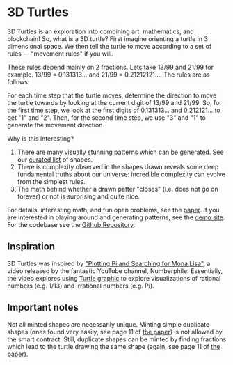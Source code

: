 # 3D Turtles

3D Turtles is an exploration into combining art, mathematics, and blockchain!
So, what is a 3D turtle? First imagine orienting a turtle in 3 dimensional space.
We then tell the turtle to move according to a set of rules — "movement rules" if you will.

These rules depend mainly on 2 fractions. Lets take 13/99 and 21/99 for example.
13/99 = 0.131313... and 21/99 = 0.21212121.... The rules are as follows:

For each time step that the turtle moves, determine the direction to move the turtle towards by looking at the current
digit of 13/99 and 21/99. So, for the first time step, we look at the first digits of 0.131313... and 0.212121... to get "1" and "2".
Then, for the second time step, we use "3" and "1" to generate the movement direction.

Why is this interesting?

1. There are many visually stunning patterns which can be generated. See our [curated list](https://github.com/Lev-Stambler/3D-Turtles/tree/master/curated-list/list.md) of shapes.
2. There is complexity observed in the shapes drawn reveals some deep fundamental truths about our universe: incredible complexity can evolve from the simplest rules.
3. The math behind whether a drawn patter "closes" (i.e. does not go on forever) or not is surprising and quite nice.

For details, interesting math, and fun open problems, see the [paper](https://github.com/Lev-Stambler/3D-Turtles/raw/master/paper/Paper.pdf).
If you are interested in playing around and generating patterns, see the [demo site](https://3d-turtle.netlify.app/#).
For the codebase see the [Github Repository](https://github.com/Lev-Stambler/3D-Turtles).

## Inspiration
3D Turtles was inspired by ["Plotting Pi and Searching for Mona Lisa"](https://www.youtube.com/watch?v=tkC1HHuuk7c), a video released by the fantastic YouTube channel, Numberphile. Essentially, the video explores using [Turtle graphic](https://en.wikipedia.org/wiki/Turtle_graphics) to explore visualizations of rational numbers (e.g. 1/13) and irrational numbers (e.g. Pi).

## Important notes
Not all minted shapes are necessarily unique.
Minting simple duplicate shapes (ones found very easily, see page 11 of [the paper](https://github.com/Lev-Stambler/3D-Turtles/blob/master/paper/Paper.pdf)) is not allowed by the smart contract. Still, duplicate shapes can be minted by finding fractions
which lead to the turtle drawing the same shape (again, see page 11 of [the paper](https://github.com/Lev-Stambler/3D-Turtles/blob/master/paper/Paper.pdf)).